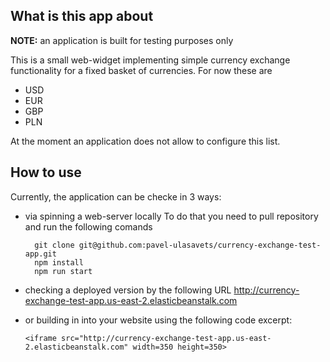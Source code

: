## What is this app about

**NOTE:** an application is built for testing purposes only

This is a small web-widget implementing simple currency exchange functionality
for a fixed basket of currencies. For now these are

- USD
- EUR
- GBP
- PLN

At the moment an application does not allow to configure this list.

[screen]: https://github.com/pavel-ulasavets/currency-exchange-test-app/images/app_screenshot.png


## How to use

Currently, the application can be checke in 3 ways:

- via spinning a web-server locally
  To do that you need to pull repository and run the following comands

  ```
    git clone git@github.com:pavel-ulasavets/currency-exchange-test-app.git
    npm install
    npm run start
  ```
- checking a deployed version by the following URL
  http://currency-exchange-test-app.us-east-2.elasticbeanstalk.com

- or building in into your website using the following code excerpt:

  ```
  <iframe src="http://currency-exchange-test-app.us-east-2.elasticbeanstalk.com" width=350 height=350>
  ```
